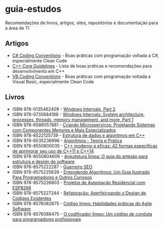# guia-estudos
Recomendações de livros, artigos, sites, repositórios e documentação para a área de TI

## Artigos
* [C# Coding Conventions](https://learn.microsoft.com/en-us/dotnet/csharp/fundamentals/coding-style/coding-conventions) - Boas práticas com programação voltada a C#, especialmente Clean Code
* [C++ Core Guidelines](https://isocpp.github.io/CppCoreGuidelines/CppCoreGuidelines) - Lista de boas práticas e recomendações para desenvolvimento em C++
* [VB Coding Conventions](https://learn.microsoft.com/en-us/dotnet/visual-basic/programming-guide/program-structure/coding-conventions) - Boas práticas com programação voltada a Visual Basic, especialmente Clean Code

## Livros
* ISBN 978-0135462409 - [Windows Internals, Part 2](https://www.amazon.com.br/gp/product/B08F5HLRBD)
* ISBN 978-0735684188 - [Windows Internals: System architecture, processes, threads, memory management, and more, Part 1](https://www.amazon.com.br/Windows-Internals-Part-architecture-management-ebook/dp/B0711FDMRR)
* ISBN 978-6586057881 - [Criando Microsserviços: Projetando Sistemas com Componentes Menores e Mais Especializados](https://www.amazon.com.br/Criando-Microsservi%C3%A7os-Projetando-Componentes-Especializados/dp/6586057884)
* ISBN 978-8522125739 - [Estrutura de dados e algoritmos em C++](https://www.amazon.com.br/Estrutura-dados-algoritmos-em-c/dp/8522125732)
* ISBN 978-8535236996 - [Algoritmos - Teoria e Prática](https://www.amazon.com.br/Algoritmos-Teoria-Pr%C3%A1tica-Thomas-Cormen/dp/8535236996)
* ISBN 978-8550800035 - [C++ moderno e eficaz: 42 formas específicas de aprimorar seu uso de C++11 e C++14](https://www.amazon.com.br/moderno-eficaz-formas-espec%C3%ADficas-aprimorar/dp/8550800031)
* ISBN 978-8550804606 - [Arquitetura limpa: O guia do artesão para estrutura e design de software](https://www.amazon.com.br/Arquitetura-Limpa-Artes%C3%A3o-Estrutura-Software/dp/8550804606)
* ISBN 978-8575222287 - [Guerreiro SEO](https://www.amazon.com.br/Guerreiro-SEO-John-I-Jerkovic/dp/8575222287)
* ISBN 978-8575225639 - [Entendendo Algoritmos: Um Guia Ilustrado Para Programadores e Outros Curiosos](https://www.amazon.com.br/Entendendo-Algoritmos-Ilustrado-Programadores-Curiosos/dp/8575225634)
* ISBN 978-8575226803 - [Projetos de Automação Residencial com ESP8266](https://www.amazon.com.br/Projetos-Automa%C3%A7%C3%A3o-Residencial-com-Esp/dp/8575226800)
* ISBN 978-8575227244 - [Refatoração: Aperfeiçoando o Design de Códigos Existentes](https://www.amazon.com.br/Refatora%C3%A7%C3%A3o-Aperfei%C3%A7oando-Design-C%C3%B3digos-Existentes/dp/8575227246)
* ISBN 978-8576082675 - [Código limpo: Habilidades práticas do Agile Software](https://www.amazon.com.br/C%C3%B3digo-limpo-Robert-C-Martin/dp/8576082675)
* ISBN 978-8576086475 - [O codificador limpo: Um código de conduta para programadores profissionais](https://www.amazon.com.br/codificador-limpo-conduta-programadores-profissionais/dp/8576086476)
